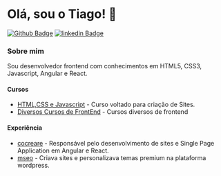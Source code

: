 # Olá, sou o Tiago! :facepunch:

[![Github Badge](https://img.shields.io/badge/-Github-000?style=flat-square&logo=Github&logoColor=white&link=https://github.com/)](https://github.com/TiagoHeld) [![linkedin Badge](https://img.shields.io/badge/-LinkedIn-blue?style=flat-square&logo=Linkedin&logoColor=white&link=https://https://www.linkedin.com/in/tiago-held/)](https://www.linkedin.com/in/tiago-held/)



### Sobre mim

Sou desenvolvedor frontend com conhecimentos em HTML5, CSS3, Javascript, Angular e React.

#### Cursos

- [HTML,CSS e Javascript](https://www.caelum.com.br) - Curso voltado para criação de Sites.
- [Diversos Cursos de FrontEnd](https://https://cursos.alura.com.br/category/front-end) - Cursos diversos de frontend

#### Experiência

- [cocreare](https://cocreare.com.br/academy.html) - Responsável pelo desenvolvimento de sites e Single Page Application em Angular e React.
- [mseo](https://agenciamseo.com.br/) - Criava sites e personalizava temas premium na plataforma wordpress.





























